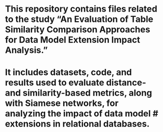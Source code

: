 # This repository contains files related to the study “An Evaluation of Table Similarity Comparison Approaches for Data Model Extension Impact Analysis.”
# It includes datasets, code, and results used to evaluate distance- and similarity-based metrics, along with Siamese networks, for analyzing the impact of data model  # extensions in relational databases.
